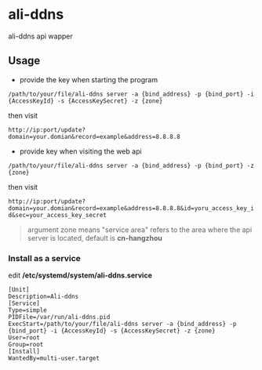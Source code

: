 # ali-ddns
ali-ddns api wapper

## Usage

- provide the key when starting the program

`/path/to/your/file/ali-ddns server -a {bind_address} -p {bind_port} -i {AccessKeyId} -s {AccessKeySecret} -z {zone}`

then visit

`http://ip:port/update?domain=your.domian&record=example&address=8.8.8.8`

- provide key when visiting the web api

`/path/to/your/file/ali-ddns server -a {bind_address} -p {bind_port} -z {zone}`

then visit

`http://ip:port/update?domain=your.domian&record=example&address=8.8.8.8&id=yoru_access_key_id&sec=your_access_key_secret`

> argument zone means "service area" refers to the area where the api server is located, default is **cn-hangzhou**

### Install as a service
edit **/etc/systemd/system/ali-ddns.service**
```
[Unit]
Description=Ali-ddns
[Service]
Type=simple
PIDFile=/var/run/ali-ddns.pid
ExecStart=/path/to/your/file/ali-ddns server -a {bind_address} -p {bind_port} -i {AccessKeyId} -s {AccessKeySecret} -z {zone}
User=root
Group=root
[Install]
WantedBy=multi-user.target
```
